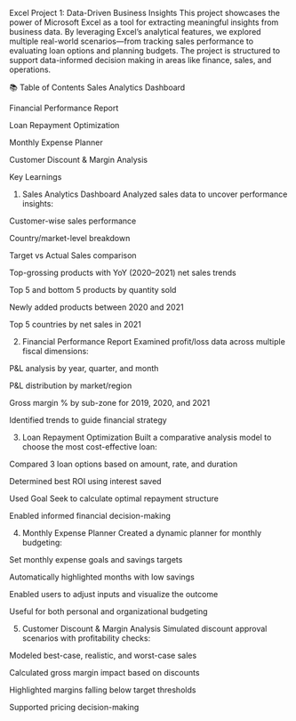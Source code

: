  Excel Project 1: Data-Driven Business Insights
This project showcases the power of Microsoft Excel as a tool for extracting meaningful insights from business data. By leveraging Excel’s analytical features, we explored multiple real-world scenarios—from tracking sales performance to evaluating loan options and planning budgets. The project is structured to support data-informed decision making in areas like finance, sales, and operations.

📚 Table of Contents
Sales Analytics Dashboard

Financial Performance Report

Loan Repayment Optimization

Monthly Expense Planner

Customer Discount & Margin Analysis

Key Learnings

1. Sales Analytics Dashboard
Analyzed sales data to uncover performance insights:

Customer-wise sales performance

Country/market-level breakdown

Target vs Actual Sales comparison

Top-grossing products with YoY (2020–2021) net sales trends

Top 5 and bottom 5 products by quantity sold

Newly added products between 2020 and 2021

Top 5 countries by net sales in 2021

2. Financial Performance Report
Examined profit/loss data across multiple fiscal dimensions:

P&L analysis by year, quarter, and month

P&L distribution by market/region

Gross margin % by sub-zone for 2019, 2020, and 2021

Identified trends to guide financial strategy

3. Loan Repayment Optimization
Built a comparative analysis model to choose the most cost-effective loan:

Compared 3 loan options based on amount, rate, and duration

Determined best ROI using interest saved

Used Goal Seek to calculate optimal repayment structure

Enabled informed financial decision-making

4. Monthly Expense Planner
Created a dynamic planner for monthly budgeting:

Set monthly expense goals and savings targets

Automatically highlighted months with low savings

Enabled users to adjust inputs and visualize the outcome

Useful for both personal and organizational budgeting

5. Customer Discount & Margin Analysis
Simulated discount approval scenarios with profitability checks:

Modeled best-case, realistic, and worst-case sales

Calculated gross margin impact based on discounts

Highlighted margins falling below target thresholds

Supported pricing decision-making

